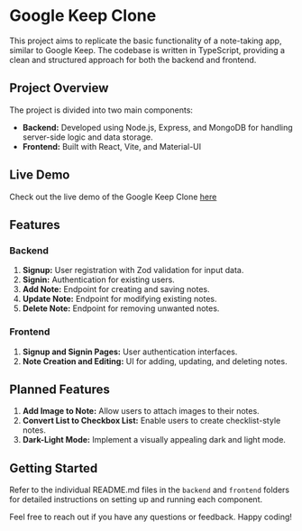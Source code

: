 # Google Keep Clone

This project aims to replicate the basic functionality of a note-taking app, similar to Google Keep. The codebase is written in TypeScript, providing a clean and structured approach for both the backend and frontend.

## Project Overview

The project is divided into two main components:

- **Backend:** Developed using Node.js, Express, and MongoDB for handling server-side logic and data storage.
- **Frontend:** Built with React, Vite, and Material-UI

## Live Demo

Check out the live demo of the Google Keep Clone [here](https://google-keep-clone-js26.netlify.app)

## Features

### Backend

1. **Signup:** User registration with Zod validation for input data.
2. **Signin:** Authentication for existing users.
3. **Add Note:** Endpoint for creating and saving notes.
4. **Update Note:** Endpoint for modifying existing notes.
5. **Delete Note:** Endpoint for removing unwanted notes.

### Frontend

1. **Signup and Signin Pages:** User authentication interfaces.
2. **Note Creation and Editing:** UI for adding, updating, and deleting notes.

## Planned Features

1. **Add Image to Note:** Allow users to attach images to their notes.
2. **Convert List to Checkbox List:** Enable users to create checklist-style notes.
3. **Dark-Light Mode:** Implement a visually appealing dark and light mode.

## Getting Started

Refer to the individual README.md files in the `backend` and `frontend` folders for detailed instructions on setting up and running each component.

Feel free to reach out if you have any questions or feedback. Happy coding!
